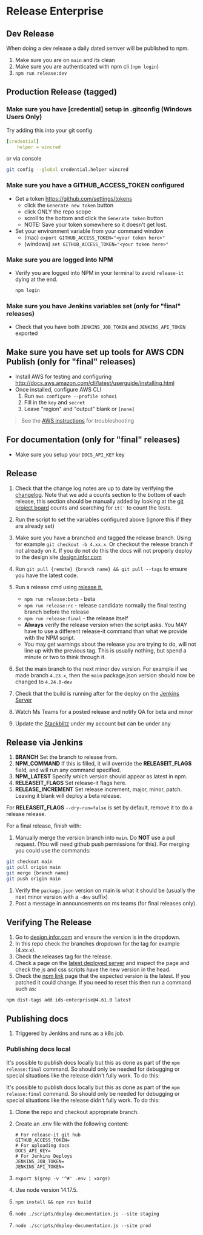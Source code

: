 # Release Enterprise

## Dev Release

When doing a dev release a daily dated semver will be published to npm.

1. Make sure you are on `main` and its clean
1. Make sure you are authenticated with npm cli (`npm login`)
1. `npm run release:dev`

## Production Release (tagged)

### Make sure you have [credential] setup in .gitconfig  (Windows Users Only)

Try adding this into your git config

```yaml
[credential]
    helper = wincred
```

or via console

```sh
git config --global credential.helper wincred
```

### Make sure you have a GITHUB_ACCESS_TOKEN configured

- Get a token <https://github.com/settings/tokens>
    - click the `Generate new token` button
    - click ONLY the repo scope
    - scroll to the bottom and click the `Generate token` button
    - NOTE: Save your token somewhere so it doesn't get lost.
- Set your environment variable from your command window
    - (mac) `export GITHUB_ACCESS_TOKEN="<your token here>"`
    - (windows) `set GITHUB_ACCESS_TOKEN="<your token here>"`

### Make sure you are logged into NPM

- Verify you are logged into NPM in your terminal to avoid `release-it` dying at the end.

    ```sh
    npm login
    ```

### Make sure you have Jenkins variables set (only for "final" releases)

- Check that you have both `JENKINS_JOB_TOKEN` and `JENKINS_API_TOKEN` exported

## Make sure you have set up tools for AWS CDN Publish (only for "final" releases)

- Install AWS for testing and configuring <http://docs.aws.amazon.com/cli/latest/userguide/installing.html>
- Once installed, configure AWS CLI
    1. Run `aws configure --profile sohoxi`
    2. Fill in the `key` and `secret`
    3. Leave "region" and "output" blank or `[none]`

> See the [AWS instructions](https://docs.aws.amazon.com/cli/latest/userguide/cli-chap-configure.html) for troubleshooting

## For documentation (only for "final" releases)

- Make sure you setup your `DOCS_API_KEY` key

## Release

1. Check that the change log notes are up to date by verifying the [changelog](/changelog). Note that we add a counts section to the bottom of each release, this section should be manually added by looking at the [git project board](https://github.com/orgs/infor-design/projects) counts and searching for `it('` to count the tests.
1. Run the script to set the variables configured above (ignore this if they are already set)
1. Make sure you have a branched and tagged the release branch. Using for example `git checkout -b 4.xx.x`. Or checkout the release branch if not already on it. If you do not do this the docs will not properly deploy to the design site [design.infor.com](/http://design.infor.com)
1. Run `git pull {remote} {branch name} && git pull --tags` to ensure you have the latest code.
1. Run a release cmd using [release it.](https://www.npmjs.com/package/release-it)

    - `npm run release:beta` - beta
    - `npm run release:rc` - release candidate normally the final testing branch before the release
    - `npm run release:final` - the release itself
    - **Always** verify the release version when the script asks. You MAY have to use a different release-it command than what we provide with the NPM script.
    - You may get warnings about the release you are trying to do, will not line up with the previous tag. This is usually nothing, but spend a minute or two to think through it.

1. Set the main branch to the next minor dev version. For example if we made branch `4.23.x`, then the `main` package.json version should now be changed to `4.24.0-dev`
1. Check that the build is running after for the deploy on the [Jenkins Server](http://jenkins.design.infor.com:8080/job/soho-kubernetes-deploy/)
1. Watch Ms Teams for a posted release and notify QA for beta and minor
1. Update the [Stackblitz](https://stackblitz.com/edit/ids-enterprise-4610) under my account but can be under any

## Release via Jenkins

1. **BRANCH** Set the branch to release from.
1. **NPM_COMMAND** If this is filled, it will override the **RELEASEIT_FLAGS** field, and will run any command specified.
1. **NPM_LATEST** Specify which version should appear as latest in npm.
1. **RELEASEIT_FLAGS** Set release-it flags here.
1. **RELEASE_INCREMENT** Set release increment, major, minor, patch. Leaving it blank will deploy a beta release.

For **RELEASEIT_FLAGS** `--dry-run=false` is set by default, remove it to do a release release.

For a final release, finish with:

1. Manually merge the version branch into `main`. Do **NOT** use a pull request. (You will need github push permissions for this). For merging you could use the commands:

```sh
git checkout main
git pull origin main
git merge {branch name}
git push origin main
```

1. Verify the `package.json` version on main is what it should be (usually the next minor version with a `-dev` suffix)
1. Post a message in announcements on ms teams (for final releases only).

## Verifying The Release

1. Go to [design.infor.com](https://design.infor.com/code/ids-enterprise/latest) and ensure the version is in the dropdown.
1. In this repo check the branches dropdown for the tag for example (4.xx.x).
1. Check the releases tag for the release.
1. Check a page on the [latest deployed server](https://latest-enterprise.demo.design.infor.com/components/about/example-index.html) and inspect the page and check the js and css scripts have the new version in the head.
1. Check the [npm link](https://www.npmjs.com/package/ids-enterprise) page that the expected version is the latest. If you patched it could change. If you need to reset this then run a command such as:

```sh
npm dist-tags add ids-enterprise@4.61.0 latest
```

## Publishing docs

1. Triggered by Jenkins and runs as a k8s job.

### Publishing docs local

It's possible to publish docs locally but this as done as part of the `npm release:final` command. So should only be needed for debugging or special situations like the release didn't fully work. To do this:

It's possible to publish docs locally but this as done as part of the `npm release:final` command. So should only be needed for debugging or special situations like the release didn't fully work. To do this:

1. Clone the repo and checkout appropriate branch.
1. Create an .env file with the following content:

    ```shell
    # For release-it git hub
    GITHUB_ACCESS_TOKEN=
    # For uploading docs
    DOCS_API_KEY=
    # For Jenkins Deploys
    JENKINS_JOB_TOKEN=
    JENKINS_API_TOKEN=
    ```

1. `export $(grep -v '^#' .env | xargs)`
1. Use node version 14.17.5.
1. `npm install && npm run build`
1. `node ./scripts/deploy-documentation.js --site staging`
1. `node ./scripts/deploy-documentation.js --site prod`
